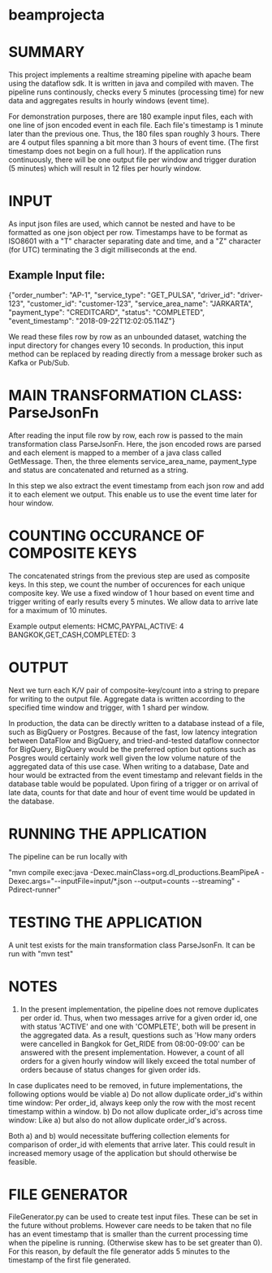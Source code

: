 # beamprojecta


# SUMMARY
This project implements a realtime streaming pipeline with apache beam using the dataflow sdk. It is written in java and compiled with maven. The pipeline runs continously, checks every 5 minutes (processing time) for new data and aggregates results in hourly windows (event time).

For demonstration purposes, there are 180 example input files, each with one line of json encoded event in each file. Each file's timestamp is 1 minute later than the previous one. Thus, the 180 files span roughly 3 hours. There are 4 output files spanning a bit more than 3 hours of event time. (The first timestamp does not begin on a full hour). If the application runs continuously, there will be one output file per window and trigger duration (5 minutes) which will result in 12 files per hourly window. 

# INPUT
As input json files are used, which cannot be nested and have to be formatted as one json object per row. Timestamps have to be format as ISO8601 with a "T" character separating date and time, and a "Z" character (for UTC) terminating the 3 digit milliseconds at the end. 

## Example Input file:
{"order_number": "AP-1", "service_type": "GET_PULSA", "driver_id": "driver-123", "customer_id": "customer-123", "service_area_name": "JARKARTA", "payment_type": "CREDITCARD", "status": "COMPLETED", "event_timestamp": "2018-09-22T12:02:05.114Z"}

We read these files row by row as an unbounded dataset, watching the input directory for changes every 10 seconds. In production, this input method can be replaced by reading directly from a message broker such as Kafka or Pub/Sub. 


# MAIN TRANSFORMATION CLASS: ParseJsonFn
After reading the input file row by row, each row is passed to the main transformation class ParseJsonFn. Here, the json encoded rows are parsed and each element is mapped to a member of a java class called GetMessage. Then, the three elements service_area_name, payment_type and status are concatenated and returned as a string. 

In this step we also extract the event timestamp from each json row and add it to each element we output. This enable us to use the event time later for hour window. 

# COUNTING OCCURANCE OF COMPOSITE KEYS
The concatenated strings from the previous step are used as composite keys. In this step, we count the number of occurences for each unique composite key. 
We use a fixed window of 1 hour based on event time and trigger writing of early results every 5 minutes. We allow data to arrive late for a maximum of 10 minutes.

Example output elements:
HCMC,PAYPAL,ACTIVE: 4
BANGKOK,GET_CASH,COMPLETED: 3

# OUTPUT
Next we turn each K/V pair of composite-key/count into a string to prepare for writing to the output file. Aggregate data is written according to the specified time window and trigger, with 1 shard per window. 

In production, the data can be directly written to a database instead of a file, such as BigQuery or Postgres. Because of the fast, low latency integration between DataFlow and BigQuery, and tried-and-tested dataflow connector for BigQuery, BigQuery would be the preferred option but options such as Posgres would certainly work well given the low volume nature of the aggregated data of this use case. When writing to a database, Date and hour would be extracted from the event timestamp and relevant fields in the database table would be populated. Upon firing of a trigger or on arrival of late data, counts for that date and hour of event time would be updated in the database.  

# RUNNING THE APPLICATION
The pipeline can be run locally with 

"mvn compile exec:java -Dexec.mainClass=org.dl_productions.BeamPipeA -Dexec.args="--inputFile=input/*.json --output=counts --streaming" -Pdirect-runner"


# TESTING THE APPLICATION
A unit test exists for the main transformation class ParseJsonFn. It can be run with 
"mvn test"

# NOTES
1. In the present implementation, the pipeline does not remove duplicates per order id. Thus, when two messages arrive for a given order id, one with status 'ACTIVE' and one with 'COMPLETE', both will be present in the aggregated data. As a result, questions such as 'How many orders were cancelled in Bangkok for Get_RIDE from 08:00-09:00' can be answered with the present implementation. However, a count of all orders for a given hourly window will likely exceed the total number of orders because of status changes for given order ids.

In case duplicates need to be removed, in future implementations, the following options would be viable
a) Do not allow duplicate order_id's within time window: Per order_id, always keep only the row with the most recent timestamp within a window. 
b) Do not allow duplicate order_id's across time window: Like a) but also do not allow duplicate order_id's across. 

Both a) and b) would necessitate buffering collection elements for comparison of order_id with elements that arrive later. This could result in increased memory usage of the application but should otherwise be feasible. 

# FILE GENERATOR
FileGenerator.py can be used to create test input files. These can be set in the future without problems. However care needs to be taken that no file has an event timestamp that is smaller than the current processing time when the pipeline is running. (Otherwise skew has to be set greater than 0). For this reason, by default the file generator adds 5 minutes to the timestamp of the first file generated. 






